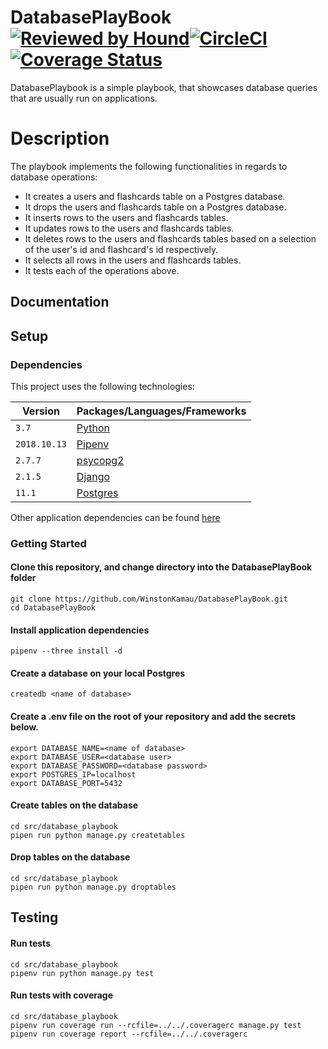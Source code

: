 # DatabasePlayBook [![Reviewed by Hound](https://img.shields.io/badge/Reviewed_by-Hound-8E64B0.svg)](https://houndci.com)[![CircleCI](https://circleci.com/gh/WinstonKamau/DatabasePlayBook.svg?style=svg)](https://circleci.com/gh/WinstonKamau/DatabasePlayBook)[![Coverage Status](https://coveralls.io/repos/github/WinstonKamau/DatabasePlayBook/badge.svg)](https://coveralls.io/github/WinstonKamau/DatabasePlayBook)

DatabasePlaybook is a simple playbook, that showcases database queries that are usually run on applications.

# Description

The playbook implements the following functionalities in regards to database operations:

- It creates a users and flashcards table on a Postgres database.
- It drops the users and flashcards table on a Postgres database.
- It inserts rows to the users and flashcards tables.
- It updates rows to the users and flashcards tables.
- It deletes rows to the users and flashcards tables based on a selection of the user's id and flashcard's id respectively.
- It selects all rows in the users and flashcards tables.
- It tests each of the operations above.


## Documentation

## Setup

### Dependencies

This project uses the following technologies:

| **Version**     | **Packages/Languages/Frameworks**                              |
|-----------------|----------------------------------------------------------------|
|`3.7`            | [Python](https://www.python.org/downloads/release/python-370/) |
|`2018.10.13`     | [Pipenv](https://pypi.org/project/pipenv/2018.10.13/)          |
|`2.7.7`          | [psycopg2](http://initd.org/psycopg/docs/)                     |
|`2.1.5`          | [Django](https://www.djangoproject.com/)                       |
|`11.1`           | [Postgres](https://www.postgresql.org/docs/11/index.html)      |


Other application dependencies can be found [here](Pipfile)

### Getting Started

#### Clone this repository, and change directory into the DatabasePlayBook folder
    git clone https://github.com/WinstonKamau/DatabasePlayBook.git
    cd DatabasePlayBook
#### Install application dependencies
    pipenv --three install -d
#### Create a database on your local Postgres
    createdb <name of database>
#### Create a .env file on the root of your repository and add the secrets below.
    export DATABASE_NAME=<name of database>
    export DATABASE_USER=<database user>
    export DATABASE_PASSWORD=<database password>
    export POSTGRES_IP=localhost
    export DATABASE_PORT=5432
#### Create tables on the database
    cd src/database_playbook
    pipen run python manage.py createtables
#### Drop tables on the database
    cd src/database_playbook
    pipen run python manage.py droptables

## Testing

#### Run tests
    cd src/database_playbook
    pipenv run python manage.py test
#### Run tests with coverage
    cd src/database_playbook
    pipenv run coverage run --rcfile=../../.coveragerc manage.py test
    pipenv run coverage report --rcfile=../../.coveragerc
